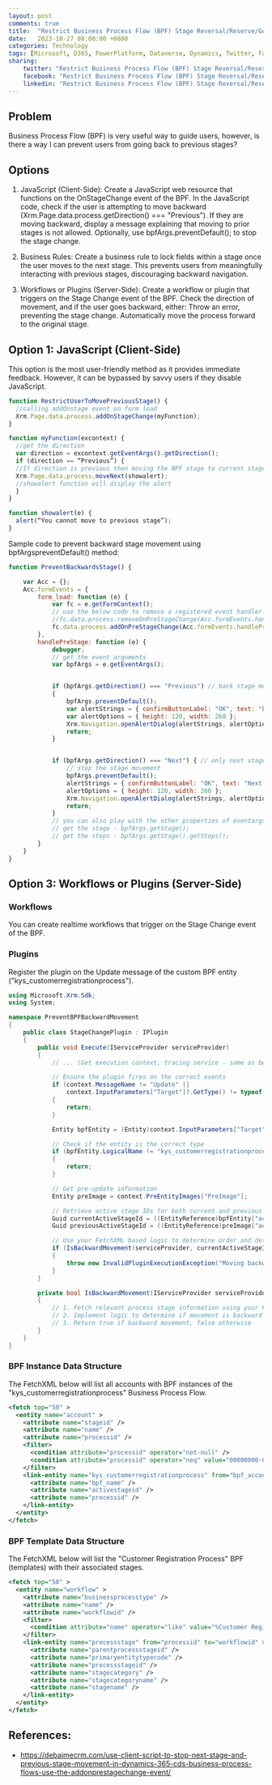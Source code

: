 ```yaml
---
layout: post
comments: true
title:  "Restrict Business Process Flow (BPF) Stage Reversal/Reserve/Go Backward"
date:   2023-10-27 08:00:00 +0800
categories: Technology
tags: [Microsoft, D365, PowerPlatform, Dataverse, Dynamics, Twitter, Facebook, LinkedIn]
sharing:
    twitter: "Restrict Business Process Flow (BPF) Stage Reversal/Reserve/Go Backward"
    facebook: "Restrict Business Process Flow (BPF) Stage Reversal/Reserve/Go Backward"
    linkedin: "Restrict Business Process Flow (BPF) Stage Reversal/Reserve/Go Backward"
---
```


## Problem
Business Process Flow (BPF) is very useful way to guide users, however, is there a way I can prevent users from going back to previous stages?

## Options
1. JavaScript (Client-Side):
Create a JavaScript web resource that functions on the OnStageChange event of the BPF.
In the JavaScript code, check if the user is attempting to move backward (Xrm.Page.data.process.getDirection() === "Previous").
If they are moving backward, display a message explaining that moving to prior stages is not allowed. Optionally, use bpfArgs.preventDefault(); to stop the stage change.

2. Business Rules:
Create a business rule to lock fields within a stage once the user moves to the next stage.
This prevents users from meaningfully interacting with previous stages, discouraging backward navigation.

3. Workflows or Plugins (Server-Side):
Create a workflow or plugin that triggers on the Stage Change event of the BPF.
Check the direction of movement, and if the user goes backward, either:
Throw an error, preventing the stage change.
Automatically move the process forward to the original stage.

## Option 1: JavaScript (Client-Side)
This option is the most user-friendly method as it provides immediate feedback. However, it can be bypassed by savvy users if they disable JavaScript.

```javascript
function RestrictUserToMovePreviousStage() {
  //calling addOnstage event on form load
  Xrm.Page.data.process.addOnStageChange(myFunction);
}

function myFunction(excontext) {
  //get the direction
  var direction = excontext.getEventArgs().getDirection();
  if (direction == “Previous”) {
  //If direction is previous then moving the BPF stage to current stage 
  Xrm.Page.data.process.moveNext(showalert);
  //showalert function will display the alert 
  }
}

function showalert(e) {
  alert(“You cannot move to previous stage”);
}
```

Sample code to prevent backward stage movement using bpfArgspreventDefault() method:
```javascript
function PreventBackwardsStage() {

    var Acc = {};
    Acc.formEvents = {
        form_load: function (e) {
            var fc = e.getFormContext();
            // use the below code to remove a registered event handler.
            //fc.data.process.removeOnPreStageChange(Acc.formEvents.handlePreStage);
            fc.data.process.addOnPreStageChange(Acc.formEvents.handlePreStage);
        },
        handlePreStage: function (e) {
            debugger;
            // get the event arguments
            var bpfArgs = e.getEventArgs();


            if (bpfArgs.getDirection() === "Previous") // back stage movement is not allowed; You can stop it depending on custom business logic as well
            {
                bpfArgs.preventDefault();
                var alertStrings = { confirmButtonLabel: "OK", text: "Back stage movement is not allowed", title: "Sample title" };
                var alertOptions = { height: 120, width: 260 };
                Xrm.Navigation.openAlertDialog(alertStrings, alertOptions);
                return;
            }


            if (bpfArgs.getDirection() === "Next") { // only next stage movement is allowed. You can stop it depending on custom business logic as well
                // stop the stage movement
                bpfArgs.preventDefault();
                alertStrings = { confirmButtonLabel: "OK", text: "Next stage movement is not allowed", title: "Sample title" };
                alertOptions = { height: 120, width: 260 };
                Xrm.Navigation.openAlertDialog(alertStrings, alertOptions);
                return;
            }
            // you can also play with the other properties of eventargs
            // get the stage - bpfArgs.getStage();
            // get the steps - bpfArgs.getStage().getSteps();
        }
    }
}
```

## Option 3: Workflows or Plugins (Server-Side)
### Workflows
You can create realtime workflows that trigger on the Stage Change event of the BPF.

### Plugins
Register the plugin on the Update message of the custom BPF entity ("kys_customerregistrationprocess").

```csharp
using Microsoft.Xrm.Sdk;
using System;

namespace PreventBPFBackwardMovement
{
    public class StageChangePlugin : IPlugin
    {
        public void Execute(IServiceProvider serviceProvider)
        {
            // ... (Get execution context, tracing service - same as before) ...

            // Ensure the plugin fires on the correct events
            if (context.MessageName != "Update" || 
                context.InputParameters["Target"]?.GetType() != typeof(Entity)) 
            {
                return; 
            }

            Entity bpfEntity = (Entity)context.InputParameters["Target"];

            // Check if the entity is the correct type 
            if (bpfEntity.LogicalName != "kys_customerregistrationprocess") 
            { 
                return; 
            }

            // Get pre-update information
            Entity preImage = context.PreEntityImages["PreImage"]; 

            // Retrieve active stage IDs for both current and previous state
            Guid currentActiveStageId = ((EntityReference)bpfEntity["activestageid"]).Id;
            Guid previousActiveStageId = ((EntityReference)preImage["activestageid"]).Id;

            // Use your FetchXML based logic to determine order and detect backward movement
            if (IsBackwardMovement(serviceProvider, currentActiveStageId, previousActiveStageId))
            {
                throw new InvalidPluginExecutionException("Moving backward in the Business Process Flow is not allowed.");
            }
        }

        private bool IsBackwardMovement(IServiceProvider serviceProvider, Guid currentStageId, Guid previousStageId)
        {
            // 1. Fetch relevant process stage information using your FetchXML (adapt as needed)
            // 2. Implement logic to determine if movement is backward based on stage order, rank, etc.
            // 3. Return true if backward movement, false otherwise
        }
    }
}

```

### BPF Instance Data Structure
The FetchXML below will list all accounts with BPF instances of the "kys_customerregistrationprocess" Business Process Flow.
```xml
<fetch top="50" >
  <entity name="account" >
    <attribute name="stageid" />
    <attribute name="name" />
    <attribute name="processid" />
    <filter>
      <condition attribute="processid" operator="not-null" />
      <condition attribute="processid" operator="neq" value="00000000-0000-0000-0000-000000000000" />
    </filter>
    <link-entity name="kys_customerregistrationprocess" from="bpf_accountid" to="accountid" link-type="inner" >
      <attribute name="bpf_name" />
      <attribute name="activestageid" />
      <attribute name="processid" />
    </link-entity>
  </entity>
</fetch>
```


### BPF Template Data Structure
The FetchXML below will list the "Customer Registration Process" BPF (templates) with their associated stages.

```xml
<fetch top="50" >
  <entity name="workflow" >
    <attribute name="businessprocesstype" />
    <attribute name="name" />
    <attribute name="workflowid" />
    <filter>
      <condition attribute="name" operator="like" value="%Customer Registration Process%" />
    </filter>
    <link-entity name="processstage" from="processid" to="workflowid" >
      <attribute name="parentprocessstageid" />
      <attribute name="primaryentitytypecode" />
      <attribute name="processstageid" />
      <attribute name="stagecategory" />
      <attribute name="stagecategoryname" />
      <attribute name="stagename" />
    </link-entity>
  </entity>
</fetch>
```

## References:
- https://debajmecrm.com/use-client-script-to-stop-next-stage-and-previous-stage-movement-in-dynamics-365-cds-business-process-flows-use-the-addonprestagechange-event/